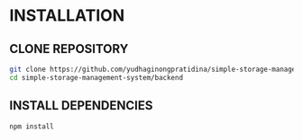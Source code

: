 # INSTALLATION

## CLONE REPOSITORY

```bash
git clone https://github.com/yudhaginongpratidina/simple-storage-management-system.git
cd simple-storage-management-system/backend
```

## INSTALL DEPENDENCIES
```bash
npm install
```